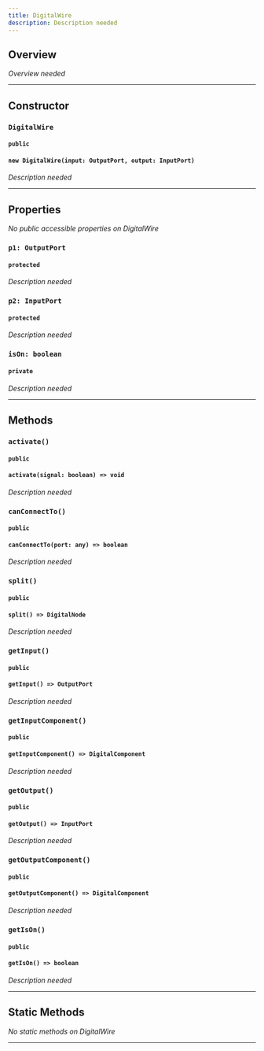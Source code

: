 ```yaml
---
title: DigitalWire
description: Description needed
---
```



## Overview
*Overview needed*

---


## Constructor

### `DigitalWire`
#### `public`
#### `new DigitalWire(input: OutputPort, output: InputPort)`
*Description needed*

---


## Properties

*No public accessible properties on DigitalWire*

### `p1: OutputPort`
#### `protected`
*Description needed*

### `p2: InputPort`
#### `protected`
*Description needed*

### `isOn: boolean`
#### `private`
*Description needed*

---


## Methods

### `activate()`
#### `public`
#### `activate(signal: boolean) => void`
*Description needed*

### `canConnectTo()`
#### `public`
#### `canConnectTo(port: any) => boolean`
*Description needed*

### `split()`
#### `public`
#### `split() => DigitalNode`
*Description needed*

### `getInput()`
#### `public`
#### `getInput() => OutputPort`
*Description needed*

### `getInputComponent()`
#### `public`
#### `getInputComponent() => DigitalComponent`
*Description needed*

### `getOutput()`
#### `public`
#### `getOutput() => InputPort`
*Description needed*

### `getOutputComponent()`
#### `public`
#### `getOutputComponent() => DigitalComponent`
*Description needed*

### `getIsOn()`
#### `public`
#### `getIsOn() => boolean`
*Description needed*

---


## Static Methods

*No static methods on DigitalWire*

---
